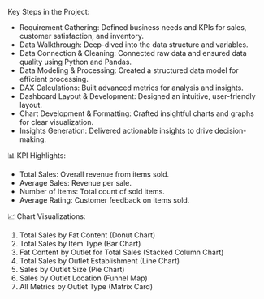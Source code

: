 Key Steps in the Project:
- Requirement Gathering: Defined business needs and KPIs for sales, customer satisfaction, and inventory.
- Data Walkthrough: Deep-dived into the data structure and variables.
- Data Connection & Cleaning: Connected raw data and ensured data quality using Python and Pandas.
- Data Modeling & Processing: Created a structured data model for efficient processing.
- DAX Calculations: Built advanced metrics for analysis and insights.
- Dashboard Layout & Development: Designed an intuitive, user-friendly layout.
- Chart Development & Formatting: Crafted insightful charts and graphs for clear visualization.
- Insights Generation: Delivered actionable insights to drive decision-making.

📊 KPI Highlights:
- Total Sales: Overall revenue from items sold.
- Average Sales: Revenue per sale.
- Number of Items: Total count of sold items.
- Average Rating: Customer feedback on items sold.

📈 Chart Visualizations:
1. Total Sales by Fat Content (Donut Chart)
2. Total Sales by Item Type (Bar Chart)
3. Fat Content by Outlet for Total Sales (Stacked Column Chart)
4. Total Sales by Outlet Establishment (Line Chart)
5. Sales by Outlet Size (Pie Chart)
6. Sales by Outlet Location (Funnel Map)
7. All Metrics by Outlet Type (Matrix Card)
